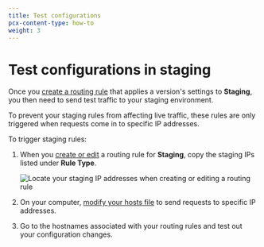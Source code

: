 ```yaml
---
title: Test configurations
pcx-content-type: how-to
weight: 3
---
```


# Test configurations in staging

Once you [create a routing rule](/http-applications/how-to/manage-routing-rules/#create-routing-rules) that applies a version's settings to **Staging**, you then need to send test traffic to your staging environment.

To prevent your staging rules from affecting live traffic, these rules are only triggered when requests come in to specific IP addresses.

To trigger staging rules:

1. When you [create or edit](/http-applications/how-to/manage-routing-rules/) a routing rule for **Staging**, copy the staging IPs listed under **Rule Type**.

    ![Locate your staging IP addresses when creating or editing a routing rule](/http-applications/static/staging-ip-dashboard.png)
2. On your computer, [modify your hosts file](https://docs.rackspace.com/support/how-to/modify-your-hosts-file/) to send requests to specific IP addresses.
3. Go to the hostnames associated with your routing rules and test out your configuration changes.